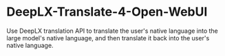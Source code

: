 # DeepLX-Translate-4-Open-WebUI
Use DeepLX translation API to translate the user's native language into the large model's native language, and then translate it back into the user's native language.
